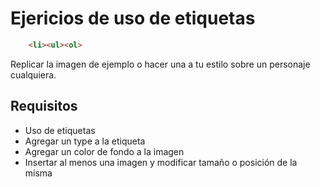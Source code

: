 # Ejericios de uso de etiquetas
```html
    <li><ul><ol>
```  
Replicar la imagen de ejemplo o hacer una a tu estilo sobre un personaje cualquiera.
## Requisitos
   * Uso de etiquetas
   * Agregar un type a la etiqueta
   * Agregar un color de fondo a la imagen
   * Insertar al menos una imagen y modificar tamaño o posición de la misma
